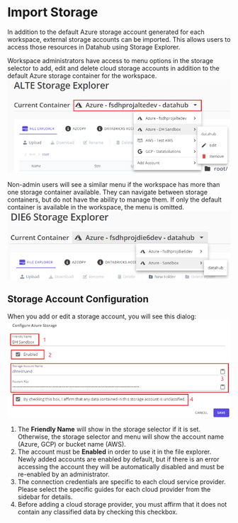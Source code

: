 # Import Storage

In addition to the default Azure storage account generated for each workspace, external storage accounts can be imported. This allows users to access those resources in Datahub using Storage Explorer.

Workspace administrators have access to menu options in the storage selector to add, edit and delete cloud storage accounts in addition to the default Azure storage container for the workspace.  
![Admin storage selector](storage-selector-01.png)

Non-admin users will see a similar menu if the workspace has more than one storage container available. They can navigate between storage containers, but do not have the ability to manage them. If only the default container is available in the workspace, the menu is omitted.  
![Non-admin storage selector](storage-selector-02.png)

## Storage Account Configuration

When you add or edit a storage account, you will see this dialog:  
![Storage dialog](storage-dialog.png)

1. The **Friendly Name** will show in the storage selector if it is set. Otherwise, the storage selector and menu will show the account name (Azure, GCP) or bucket name (AWS).
2. The account must be **Enabled** in order to use it in the file explorer. Newly added accounts are enabled by default, but if there is an error accessing the account they will be automatically disabled and must be re-enabled by an administrator.
3. The connection credentials are specific to each cloud service provider. Please select the specific guides for each cloud provider from the sidebar for details.
4. Before adding a cloud storage provider, you must affirm that it does not contain any classified data by checking this checkbox.
